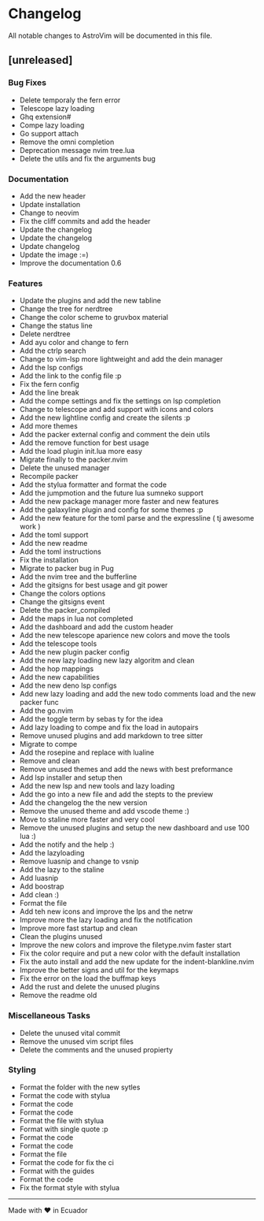 # Changelog
All notable changes to AstroVim will be documented in this file.

## [unreleased]

### Bug Fixes

- Delete temporaly the fern error
- Telescope lazy loading
- Ghq extension#
- Compe lazy loading
- Go support attach
- Remove the omni completion
- Deprecation message nvim tree.lua
- Delete the utils and fix the arguments bug

### Documentation

- Add the new header
- Update installation
- Change to neovim
- Fix the cliff commits and add the header
- Update the changelog
- Update the changelog
- Update changelog
- Update the image :=)
- Improve the documentation 0.6

### Features

- Update the plugins and add the new tabline
- Change the tree for nerdtree
- Change the color scheme to gruvbox material
- Change the status line
- Delete nerdtree
- Add ayu color and change to fern
- Add the ctrlp search
- Change to vim-lsp more lightweight and add the dein manager
- Add the lsp configs
- Add the link to the config file :p
- Fix the fern config
- Add the line break
- Add the compe settings and fix the settings on lsp completion
- Change to telescope and add support with icons and colors
- Add the new lightline config and create the silents :p
- Add more themes
- Add the packer external config and comment the dein utils
- Add the remove function for best usage
- Add the load plugin init.lua more easy
- Migrate finally to the packer.nvim
- Delete the unused manager
- Recompile packer
- Add the stylua formatter and format the code
- Add the jumpmotion and the future lua sumneko support
- Add the new package manager more faster and new features
- Add the galaxyline plugin and config for some themes :p
- Add the new feature for the toml parse and the expressline ( tj awesome work )
- Add the toml support
- Add the new readme
- Add the toml instructions
- Fix the installation
- Migrate to packer bug in Pug
- Add the nvim tree and the bufferline
- Add the gitsigns for best usage and git power
- Change the colors options
- Change the gitsigns event
- Delete the packer_compiled
- Add the maps in lua not completed
- Add the dashboard and add the custom header
- Add the new telescope aparience new colors and move the tools
- Add the telescope tools
- Add the new plugin packer config
- Add the new lazy loading new lazy algoritm and clean
- Add the hop mappings
- Add the new capabilities
- Add the new deno lsp configs
- Add new lazy loading and add the new todo comments load and the new packer func
- Add the go.nvim
- Add the toggle term by sebas ty for the idea
- Add lazy loading to compe and fix the load in autopairs
- Remove unused plugins and add markdown to tree sitter
- Migrate to compe
- Add the rosepine and replace with lualine
- Remove and clean
- Remove unused themes and add the news with best preformance
- Add lsp installer and setup then
- Add the new lsp and new tools and lazy loading
- Add the go into a new file and add the stepts to the preview
- Add the changelog the the new version
- Remove the unused theme and add vscode theme :)
- Move to staline more faster and very cool
- Remove the unused plugins and setup the new dashboard and use 100 lua :)
- Add the notify and the help :)
- Add the lazyloading
- Remove luasnip and change to vsnip
- Add the lazy to the staline
- Add luasnip
- Add boostrap
- Add clean :)
- Format the file
- Add teh new icons and improve the lps and the netrw
- Improve more the lazy loading and fix the notification
- Improve more fast startup and clean
- Clean the plugins unused
- Improve the new colors and improve the filetype.nvim faster start
- Fix the color require and put a new color with the default installation
- Fix the auto install and add the new update for the indent-blankline.nvim
- Improve the better signs and util for the keymaps
- Fix the error on the load the buffmap keys
- Add the rust and delete the unused plugins
- Remove the readme old

### Miscellaneous Tasks

- Delete the unused vital commit
- Remove the unused vim script files
- Delete the comments and the unused propierty

### Styling

- Format the folder with the new sytles
- Format the code with stylua
- Format the code
- Format the code
- Format the file with stylua
- Format with single quote :p
- Format the code
- Format the code
- Format the file
- Format the code for fix the ci
- Format with the guides
- Format the code
- Fix the format style with stylua

<!-- generated by git-cliff -->

---
Made with :heart: in Ecuador
